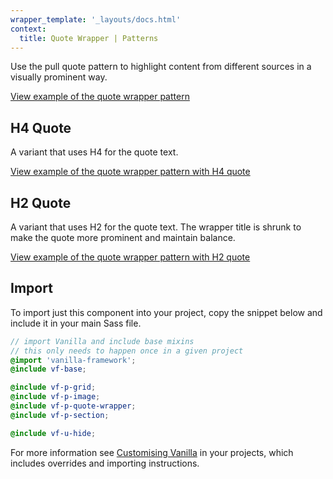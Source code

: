 ```yaml
---
wrapper_template: '_layouts/docs.html'
context:
  title: Quote Wrapper | Patterns
---
```


Use the pull quote pattern to highlight content from different sources in a
visually prominent way.

<div class="embedded-example"><a href="/docs/examples/patterns/quote-wrapper/default/" class="js-example">
View example of the quote wrapper pattern
</a></div>

## H4 Quote

A variant that uses H4 for the quote text.

<div class="embedded-example"><a href="/docs/examples/patterns/quote-wrapper/h4/" class="js-example">
View example of the quote wrapper pattern with H4 quote
</a></div>

## H2 Quote

A variant that uses H2 for the quote text. The wrapper title is shrunk to make the quote more prominent and maintain balance.

<div class="embedded-example"><a href="/docs/examples/patterns/quote-wrapper/h2/" class="js-example">
View example of the quote wrapper pattern with H2 quote
</a></div>

## Import

To import just this component into your project, copy the snippet below and include it in your main Sass file.

```scss
// import Vanilla and include base mixins
// this only needs to happen once in a given project
@import 'vanilla-framework';
@include vf-base;

@include vf-p-grid;
@include vf-p-image;
@include vf-p-quote-wrapper;
@include vf-p-section;

@include vf-u-hide;
```

For more information see [Customising Vanilla](/docs/customising-vanilla/) in your projects, which includes overrides and importing instructions.
